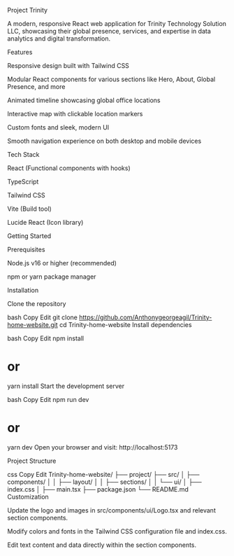 Project Trinity

A modern, responsive React web application for Trinity Technology Solution LLC, showcasing their global presence, services, and expertise in data analytics and digital transformation.

Features

Responsive design built with Tailwind CSS

Modular React components for various sections like Hero, About, Global Presence, and more

Animated timeline showcasing global office locations

Interactive map with clickable location markers

Custom fonts and sleek, modern UI

Smooth navigation experience on both desktop and mobile devices

Tech Stack

React (Functional components with hooks)

TypeScript

Tailwind CSS

Vite (Build tool)

Lucide React (Icon library)

Getting Started

Prerequisites

Node.js v16 or higher (recommended)

npm or yarn package manager

Installation

Clone the repository

bash
Copy
Edit
git clone https://github.com/Anthonygeorgeagil/Trinity-home-website.git
cd Trinity-home-website
Install dependencies

bash
Copy
Edit
npm install
# or
yarn install
Start the development server

bash
Copy
Edit
npm run dev
# or
yarn dev
Open your browser and visit:
http://localhost:5173

Project Structure

css
Copy
Edit
Trinity-home-website/
├── project/
├── src/
│   ├── components/
│   │   ├── layout/
│   │   ├── sections/
│   │   └── ui/
│   ├── index.css
│   ├── main.tsx
├── package.json
└── README.md
Customization

Update the logo and images in src/components/ui/Logo.tsx and relevant section components.

Modify colors and fonts in the Tailwind CSS configuration file and index.css.

Edit text content and data directly within the section components.

